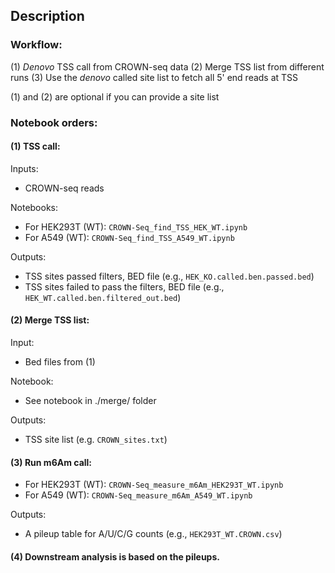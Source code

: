 ## Description

### Workflow: 

(1) *Denovo* TSS call from CROWN-seq data
(2) Merge TSS list from different runs
(3) Use the *denovo* called site list to fetch all 5' end reads at TSS

(1) and (2) are optional if you can provide a site list


### Notebook orders:

#### (1) TSS call:

Inputs: 

* CROWN-seq reads

Notebooks:

* For HEK293T (WT): `CROWN-Seq_find_TSS_HEK_WT.ipynb`
* For A549 (WT): `CROWN-Seq_find_TSS_A549_WT.ipynb`

Outputs:

* TSS sites passed filters, BED file (e.g., `HEK_KO.called.ben.passed.bed`)
* TSS sites failed to pass the filters, BED file (e.g., `HEK_WT.called.ben.filtered_out.bed`)

#### (2) Merge TSS list:

Input: 

* Bed files from (1)

Notebook:

* See notebook in ./merge/ folder

Outputs:

* TSS site list (e.g. `CROWN_sites.txt`)

#### (3) Run m6Am call:

* For HEK293T (WT): `CROWN-Seq_measure_m6Am_HEK293T_WT.ipynb`
* For A549 (WT): `CROWN-Seq_measure_m6Am_A549_WT.ipynb` 

Outputs:

* A pileup table for A/U/C/G counts (e.g., `HEK293T_WT.CROWN.csv`)

#### (4) Downstream analysis is based on the pileups.

